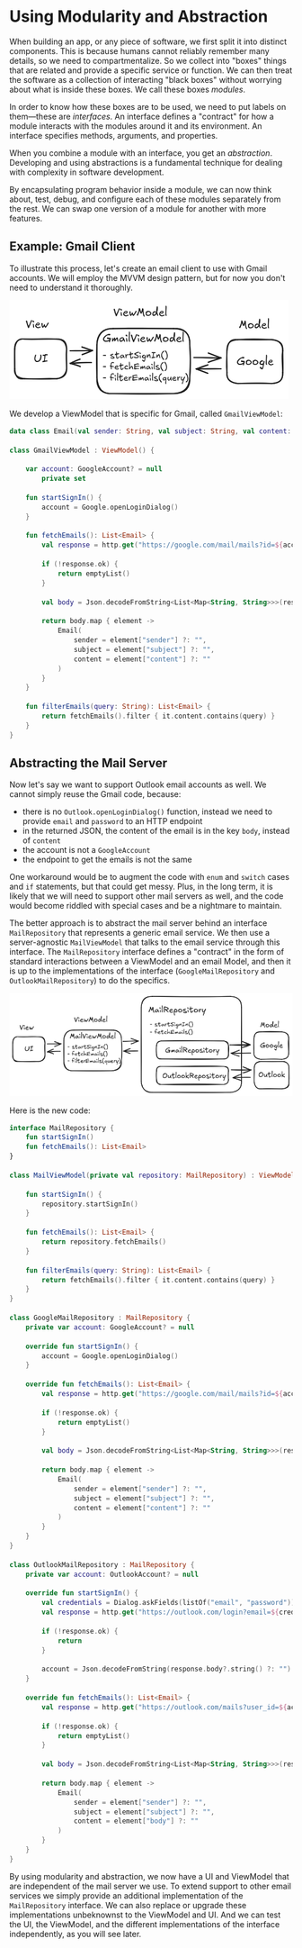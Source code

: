 # Using Modularity and Abstraction

When building an app, or any piece of software, we first split it into distinct components.
This is because humans cannot reliably remember many details, so we need to compartmentalize.
So we collect into  "boxes" things that are related and provide a specific service or function.
We can then treat the software as a collection of interacting "black boxes" without worrying about what is inside these boxes.
We call these boxes _modules_.

In order to know how these boxes are to be used, we need to put labels on them&mdash;these are _interfaces_.
An interface defines a "contract" for how a module interacts with the modules around it and its environment.
An interface specifies methods, arguments, and properties.

When you combine a module with an interface, you get an _abstraction_.
Developing and using abstractions is a fundamental technique for dealing with complexity in software development.

By encapsulating program behavior inside a module, we can now think about, test, debug, and configure each of these modules separately from the rest.
We can swap one version of a module for another with more features.

## Example: Gmail Client

To illustrate this process, let's create an email client to use with Gmail accounts.
We will employ the MVVM design pattern, but for now you don't need to understand it thoroughly.

![Gmail client](assets/gmail.png)

We develop a ViewModel that is specific for Gmail, called  `GmailViewModel`:

```kotlin
data class Email(val sender: String, val subject: String, val content: String)

class GmailViewModel : ViewModel() {
    
    var account: GoogleAccount? = null
        private set

    fun startSignIn() {
        account = Google.openLoginDialog()
    }

    fun fetchEmails(): List<Email> {
        val response = http.get("https://google.com/mail/mails?id=${account?.id}")

        if (!response.ok) {
            return emptyList()
        }

        val body = Json.decodeFromString<List<Map<String, String>>>(response.body?.string() ?: "")

        return body.map { element ->
            Email(
                sender = element["sender"] ?: "",
                subject = element["subject"] ?: "",
                content = element["content"] ?: ""
            )
        }
    }

    fun filterEmails(query: String): List<Email> {
        return fetchEmails().filter { it.content.contains(query) }
    }
}
```

## Abstracting the Mail Server

Now let's say we want to support Outlook email accounts as well.
We cannot simply reuse the Gmail code, because:

- there is no `Outlook.openLoginDialog()` function, instead we need to provide `email` and `password` to an HTTP endpoint
- in the returned JSON, the content of the email is in the key `body`, instead of `content`
- the account is not a `GoogleAccount`
- the endpoint to get the emails is not the same

One workaround would be to augment the code with `enum` and `switch` cases and `if` statements, but that could get messy.
Plus, in the long term, it is likely that we will need to support other mail servers as well, and the code would become riddled with special cases and be a nightmare to maintain.

The better approach is to abstract the mail server behind an interface `MailRepository` that represents a generic email service.
We then use a server-agnostic `MailViewModel` that talks to the email service through this interface.
The `MailRepository` interface defines a "contract" in the form of standard interactions between a ViewModel and an email Model, and then it is up to the implementations of the interface (`GoogleMailRepository` and `OutlookMailRepository`) to do the specifics.

![Generic client](assets/interfaces.png)

Here is the new code:

```kotlin
interface MailRepository {
    fun startSignIn()
    fun fetchEmails(): List<Email>
}

class MailViewModel(private val repository: MailRepository) : ViewModel(){

    fun startSignIn() {
        repository.startSignIn()
    }

    fun fetchEmails(): List<Email> {
        return repository.fetchEmails()
    }

    fun filterEmails(query: String): List<Email> {
        return fetchEmails().filter { it.content.contains(query) }
    }
}

class GoogleMailRepository : MailRepository {
    private var account: GoogleAccount? = null

    override fun startSignIn() {
        account = Google.openLoginDialog()
    }

    override fun fetchEmails(): List<Email> {
        val response = http.get("https://google.com/mail/mails?id=${account?.id}")

        if (!response.ok) {
            return emptyList()
        }

        val body = Json.decodeFromString<List<Map<String, String>>>(response.body?.string() ?: "")

        return body.map { element ->
            Email(
                sender = element["sender"] ?: "",
                subject = element["subject"] ?: "",
                content = element["content"] ?: ""
            )
        }
    }
}

class OutlookMailRepository : MailRepository {
    private var account: OutlookAccount? = null

    override fun startSignIn() {
        val credentials = Dialog.askFields(listOf("email", "password"))
        val response = http.get("https://outlook.com/login?email=${credentials["email"]}&password=${credentials["password"]}")

        if (!response.ok) {
            return
        }

        account = Json.decodeFromString(response.body?.string() ?: "")
    }

    override fun fetchEmails(): List<Email> {
        val response = http.get("https://outlook.com/mails?user_id=${account?.userId}")

        if (!response.ok) {
            return emptyList()
        }

        val body = Json.decodeFromString<List<Map<String, String>>>(response.body?.string() ?: "")

        return body.map { element ->
            Email(
                sender = element["sender"] ?: "",
                subject = element["subject"] ?: "",
                content = element["body"] ?: ""
            )
        }
    }
}
```

By using modularity and abstraction, we now have a UI and ViewModel that are independent of the mail server we use.
To extend support to other email services we simply provide an additional implementation of the `MailRepository` interface.
We can also replace or upgrade these implementations unbeknownst to the ViewModel and UI.
And we can test the UI, the ViewModel, and the different implementations of the interface independently, as you will see later.
